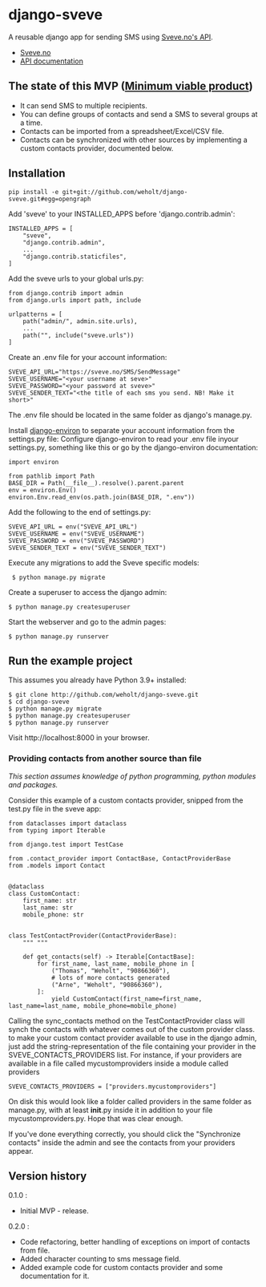 # django-sveve

A reusable django app for sending SMS using [Sveve.no's API](https://sveve.no/apidok/send).

* [Sveve.no](http://sveve.no/)
* [API documentation](https://sveve.no/apidok/)

## The state of this MVP ([Minimum viable product](https://en.wikipedia.org/wiki/Minimum_viable_product))

 * It can send SMS to multiple recipients.
 * You can define groups of contacts and send a SMS to several groups at a time.
 * Contacts can be imported from a spreadsheet/Excel/CSV file.
 * Contacts can be synchronized with other sources by implementing a custom contacts provider, documented below.

## Installation

```
pip install -e git+git://github.com/weholt/django-sveve.git#egg=opengraph
```

Add 'sveve' to your INSTALLED_APPS before 'django.contrib.admin':
```
INSTALLED_APPS = [
    "sveve",
    "django.contrib.admin",
    ...
    "django.contrib.staticfiles",
]
```

Add the sveve urls to your global urls.py:
```
from django.contrib import admin
from django.urls import path, include

urlpatterns = [
    path("admin/", admin.site.urls),
    ...
    path("", include("sveve.urls"))
]
```

Create an .env file for your account information:
```
SVEVE_API_URL="https://sveve.no/SMS/SendMessage"
SVEVE_USERNAME="<your username at seve>"
SVEVE_PASSWORD="<your password at sveve>"
SVEVE_SENDER_TEXT="<the title of each sms you send. NB! Make it short>"
```
The .env file should be located in the same folder as django's manage.py.

Install [django-environ](http://django-environ/) to separate your account information from the settings.py file:
Configure django-environ to read your .env file inyour settings.py, something like this or go by the django-environ documentation:
```
import environ

from pathlib import Path
BASE_DIR = Path(__file__).resolve().parent.parent
env = environ.Env()
environ.Env.read_env(os.path.join(BASE_DIR, ".env"))
```

Add the following to the end of settings.py:
```
SVEVE_API_URL = env("SVEVE_API_URL")
SVEVE_USERNAME = env("SVEVE_USERNAME")
SVEVE_PASSWORD = env("SVEVE_PASSWORD")
SVEVE_SENDER_TEXT = env("SVEVE_SENDER_TEXT")
```

Execute any migrations to add the Sveve specific models:
```
 $ python manage.py migrate
```

Create a superuser to access the django admin:
```
$ python manage.py createsuperuser
```

Start the webserver and go to the admin pages:
```
$ python manage.py runserver
```

## Run the example project
This assumes you already have Python 3.9+ installed:
```
$ git clone http://github.com/weholt/django-sveve.git
$ cd django-sveve
$ python manage.py migrate
$ python manage.py createsuperuser
$ python manage.py runserver
```
Visit http://localhost:8000 in your browser.

### Providing contacts from another source than file

*This section assumes knowledge of python programming, python modules and packages.*

Consider this example of a custom contacts provider, snipped from the test.py file in the sveve app:
```
from dataclasses import dataclass
from typing import Iterable

from django.test import TestCase

from .contact_provider import ContactBase, ContactProviderBase
from .models import Contact


@dataclass
class CustomContact:
    first_name: str
    last_name: str
    mobile_phone: str


class TestContactProvider(ContactProviderBase):
    """ """

    def get_contacts(self) -> Iterable[ContactBase]:
        for first_name, last_name, mobile_phone in [
            ("Thomas", "Weholt", "90866360"),
            # lots of more contacts generated
            ("Arne", "Weholt", "90866360"),
        ]:
            yield CustomContact(first_name=first_name, last_name=last_name, mobile_phone=mobile_phone)
```
Calling the sync_contacts method on the TestContactProvider class will synch the contacts with whatever comes out of the custom provider class.
to make your custom contact provider available to use in the django admin, just add the string-representation of the file containing your provider
in the SVEVE_CONTACTS_PROVIDERS list. For instance, if your providers are available in a file called mycustomproviders inside a module called providers

```
SVEVE_CONTACTS_PROVIDERS = ["providers.mycustomproviders"]
```
On disk this would look like a folder called providers in the same folder as manage.py, with at least __init__.py inside it in addition to your file mycustomproviders.py. Hope that was clear enough.

If you've done everything correctly, you should click the "Synchronize contacts" inside the admin and see the contacts from your providers appear.


## Version history

0.1.0 :
 - Initial MVP - release.

 0.2.0 :
 - Code refactoring, better handling of exceptions on import of contacts from file.
 - Added character counting to sms message field.
 - Added example code for custom contacts provider and some documentation for it.

